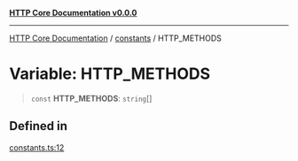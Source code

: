[**HTTP Core Documentation v0.0.0**](../../README.md)

***

[HTTP Core Documentation](../../modules.md) / [constants](../README.md) / HTTP\_METHODS

# Variable: HTTP\_METHODS

> `const` **HTTP\_METHODS**: `string`[]

## Defined in

[constants.ts:12](https://github.com/stonemjs/http-core/blob/a162480c16327760396238c341daab61793d5440/src/constants.ts#L12)
